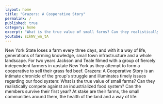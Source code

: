 ```yaml
---
layout: home
title: "Grazers: A Cooperative Story"
permalink: /
published: true
category: home
excerpt: "What is the true value of small farms? Can they realistically compete against an industrialized food system? Can the members survive their first year? At stake are their farms, around them, the health of the land and a way of life."
youtube: sIkNV_wn_tA
---
```


New York State loses a farm every three days, and with it a way of life, generations of farming knowledge, small town infrastructure and a whole landscape. For two years Jackson and Teale filmed with a group of fiercely independent farmers in upstate New York as they attempt to form a cooperative to sell their grass fed beef. Grazers: A Cooperative Story is an intimate chronicle of the group's struggle and illuminates timely issues regarding our food system: What is the true value of small farms? Can they realistically compete against an industrialized food system? Can the members survive their first year? At stake are their farms, the small communities around them, the health of the land and a way of life.

